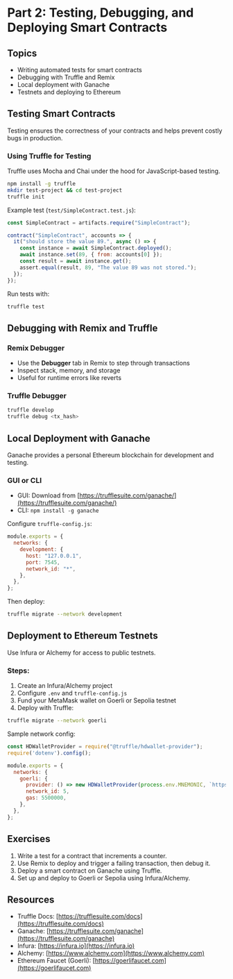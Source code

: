 # Part 2: Testing, Debugging, and Deploying Smart Contracts

## Topics

* Writing automated tests for smart contracts
* Debugging with Truffle and Remix
* Local deployment with Ganache
* Testnets and deploying to Ethereum

## Testing Smart Contracts

Testing ensures the correctness of your contracts and helps prevent costly bugs in production.

### Using Truffle for Testing

Truffle uses Mocha and Chai under the hood for JavaScript-based testing.

```bash
npm install -g truffle
mkdir test-project && cd test-project
truffle init
```

Example test (`test/SimpleContract.test.js`):

```javascript
const SimpleContract = artifacts.require("SimpleContract");

contract("SimpleContract", accounts => {
  it("should store the value 89.", async () => {
    const instance = await SimpleContract.deployed();
    await instance.set(89, { from: accounts[0] });
    const result = await instance.get();
    assert.equal(result, 89, "The value 89 was not stored.");
  });
});
```

Run tests with:

```bash
truffle test
```

## Debugging with Remix and Truffle

### Remix Debugger

* Use the **Debugger** tab in Remix to step through transactions
* Inspect stack, memory, and storage
* Useful for runtime errors like reverts

### Truffle Debugger

```bash
truffle develop
truffle debug <tx_hash>
```

## Local Deployment with Ganache

Ganache provides a personal Ethereum blockchain for development and testing.

### GUI or CLI

* GUI: Download from [https://trufflesuite.com/ganache/](https://trufflesuite.com/ganache/)
* CLI: `npm install -g ganache`

Configure `truffle-config.js`:

```javascript
module.exports = {
  networks: {
    development: {
      host: "127.0.0.1",
      port: 7545,
      network_id: "*",
    },
  },
};
```

Then deploy:

```bash
truffle migrate --network development
```

## Deployment to Ethereum Testnets

Use Infura or Alchemy for access to public testnets.

### Steps:

1. Create an Infura/Alchemy project
2. Configure `.env` and `truffle-config.js`
3. Fund your MetaMask wallet on Goerli or Sepolia testnet
4. Deploy with Truffle:

```bash
truffle migrate --network goerli
```

Sample network config:

```javascript
const HDWalletProvider = require("@truffle/hdwallet-provider");
require('dotenv').config();

module.exports = {
  networks: {
    goerli: {
      provider: () => new HDWalletProvider(process.env.MNEMONIC, `https://goerli.infura.io/v3/${process.env.INFURA_API_KEY}`),
      network_id: 5,
      gas: 5500000,
    },
  },
};
```

## Exercises

1. Write a test for a contract that increments a counter.
2. Use Remix to deploy and trigger a failing transaction, then debug it.
3. Deploy a smart contract on Ganache using Truffle.
4. Set up and deploy to Goerli or Sepolia using Infura/Alchemy.

## Resources

* Truffle Docs: [https://trufflesuite.com/docs](https://trufflesuite.com/docs)
* Ganache: [https://trufflesuite.com/ganache](https://trufflesuite.com/ganache)
* Infura: [https://infura.io](https://infura.io)
* Alchemy: [https://www.alchemy.com](https://www.alchemy.com)
* Ethereum Faucet (Goerli): [https://goerlifaucet.com](https://goerlifaucet.com)

